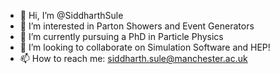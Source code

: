 - 👋 Hi, I’m @SiddharthSule
- 👀 I’m interested in Parton Showers and Event Generators
- 🌱 I’m currently pursuing a PhD in Particle Physics
- 💞️ I’m looking to collaborate on Simulation Software and HEP!
- 📫 How to reach me: siddharth.sule@manchester.ac.uk

<!---
SiddharthSule/SiddharthSule is a ✨ special ✨ repository because its `README.md` (this file) appears on your GitHub profile.
You can click the Preview link to take a look at your changes.
--->
